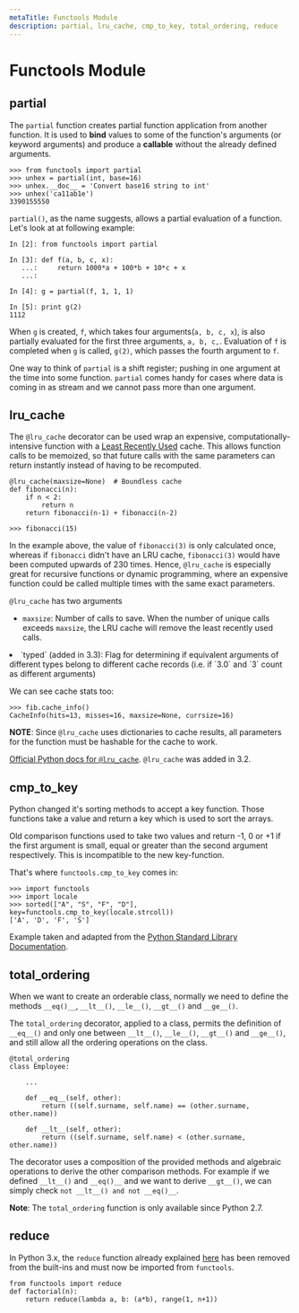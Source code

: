 ```yaml
---
metaTitle: Functools Module
description: partial, lru_cache, cmp_to_key, total_ordering, reduce
---
```


# Functools Module




## partial


The `partial` function creates partial function application from another function. It is used to **bind** values to some of the function's arguments (or keyword arguments) and produce a **callable** without the already defined arguments.

```
>>> from functools import partial
>>> unhex = partial(int, base=16)
>>> unhex.__doc__ = 'Convert base16 string to int'
>>> unhex('ca11ab1e')
3390155550

```

`partial()`, as the name suggests, allows a partial evaluation of a function.
Let's look at at following example:

```
In [2]: from functools import partial

In [3]: def f(a, b, c, x):
   ...:     return 1000*a + 100*b + 10*c + x
   ...: 

In [4]: g = partial(f, 1, 1, 1)

In [5]: print g(2)
1112

```

When `g` is created, `f`, which takes four arguments(`a, b, c, x`), is also partially evaluated for the first three arguments, `a, b, c,`. Evaluation of `f` is completed when `g` is called, `g(2)`, which passes the fourth argument to `f`.

One way to think of `partial` is a shift register; pushing in one argument at the time into some function.
`partial` comes handy for cases where data is coming in as stream and we cannot pass more than one argument.



## lru_cache


The `@lru_cache` decorator can be used wrap an expensive, computationally-intensive function with a [Least Recently Used](https://en.wikipedia.org/wiki/Cache_algorithms#Examples) cache. This allows function calls to be memoized, so that future calls with the same parameters can return instantly instead of having to be recomputed.

```
@lru_cache(maxsize=None)  # Boundless cache
def fibonacci(n):
    if n < 2:
        return n
    return fibonacci(n-1) + fibonacci(n-2)

>>> fibonacci(15)

```

In the example above, the value of `fibonacci(3)` is only calculated once, whereas if `fibonacci` didn't have an LRU cache, `fibonacci(3)` would have been computed upwards of 230 times. Hence, `@lru_cache` is especially great for recursive functions or dynamic programming, where an expensive function could be called multiple times with the same exact parameters.

`@lru_cache` has two arguments

- `maxsize`: Number of calls to save. When the number of unique calls exceeds `maxsize`, the LRU cache will remove the least recently used calls.
<li>`typed` (added in 3.3): Flag for determining if equivalent arguments of different
types belong to different cache records (i.e. if `3.0` and
`3` count as different arguments)</li>

We can see cache stats too:

```
>>> fib.cache_info()
CacheInfo(hits=13, misses=16, maxsize=None, currsize=16)

```

**NOTE**: Since `@lru_cache` uses dictionaries to cache results, all parameters for the function must be hashable for the cache to work.

[Official Python docs for `@lru_cache`](https://docs.python.org/3/library/functools.html#functools.lru_cache). `@lru_cache` was added in 3.2.



## cmp_to_key


Python changed it's sorting methods to accept a key function. Those functions take a value and return a key which is used to sort the arrays.

Old comparison functions used to take two values and return -1, 0 or +1 if the first argument is small, equal or greater than the second argument respectively. This is incompatible to the new key-function.

That's where `functools.cmp_to_key` comes in:

```
>>> import functools
>>> import locale
>>> sorted(["A", "S", "F", "D"], key=functools.cmp_to_key(locale.strcoll))
['A', 'D', 'F', 'S']

```

Example taken and adapted from the [Python Standard Library Documentation](https://docs.python.org/3/library/functools.html#functools.cmp_to_key).



## total_ordering


When we want to create an orderable class, normally we need to define the methods `__eq()__`, `__lt__()`, `__le__()`, `__gt__()` and `__ge__()`.

The `total_ordering` decorator, applied to a class, permits the definition of `__eq__()` and only one between `__lt__()`, `__le__()`, `__gt__()` and `__ge__()`, and still allow all the ordering operations on the class.

```
@total_ordering
class Employee:

    ...

    def __eq__(self, other):
        return ((self.surname, self.name) == (other.surname, other.name))

    def __lt__(self, other):
        return ((self.surname, self.name) < (other.surname, other.name))

```

The decorator uses a composition of the provided methods and algebraic operations to derive the other comparison methods. For example if we defined `__lt__()` and `__eq()__` and we want to derive `__gt__()`, we can simply check `not __lt__() and not __eq()__`.

**Note**: The `total_ordering` function is only available since Python 2.7.



## reduce


In Python 3.x, the `reduce` function already explained [here](http://stackoverflow.com/documentation/python/328/reduce#t=201607220949173843207) has been removed from the built-ins and must now be imported from `functools`.

```
from functools import reduce
def factorial(n):
    return reduce(lambda a, b: (a*b), range(1, n+1))

```

